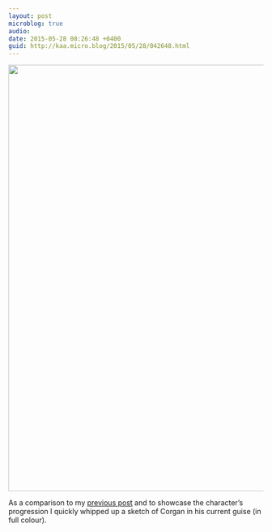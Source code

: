 ```yaml
---
layout: post
microblog: true
audio: 
date: 2015-05-28 08:26:48 +0400
guid: http://kaa.micro.blog/2015/05/28/042648.html
---
```

<img src="https://www.kaa.bz/uploads/2018/2f53d31e41.jpg" alt="" width="840" height="840" class="alignnone size-full wp-image-201" />

As a comparison to my <a href="http://procssr.tumblr.com/post/119905795087/moon-racket-character-study-corgan-continuing">previous post</a> and to showcase the character’s progression I quickly whipped up a sketch of Corgan in his current guise (in full colour).
